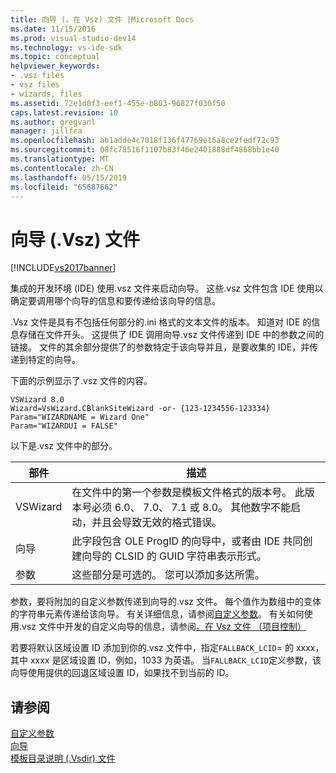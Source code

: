 ```yaml
---
title: 向导 (。在 Vsz) 文件 |Microsoft Docs
ms.date: 11/15/2016
ms.prod: visual-studio-dev14
ms.technology: vs-ide-sdk
ms.topic: conceptual
helpviewer_keywords:
- .vsz files
- vsz files
- wizards, files
ms.assetid: 72e1d0f3-eef1-455e-b803-96827f030f50
caps.latest.revision: 10
ms.author: gregvanl
manager: jillfra
ms.openlocfilehash: ab1adde4c7018f136f47769e16a8ce2fedf72c93
ms.sourcegitcommit: 08fc78516f1107b83f46e2401888df4868bb1e40
ms.translationtype: MT
ms.contentlocale: zh-CN
ms.lasthandoff: 05/15/2019
ms.locfileid: "65687662"
---
```

# <a name="wizard-vsz-file"></a>向导 (.Vsz) 文件
[!INCLUDE[vs2017banner](../../includes/vs2017banner.md)]

集成的开发环境 (IDE) 使用.vsz 文件来启动向导。 这些.vsz 文件包含 IDE 使用以确定要调用哪个向导的信息和要传递给该向导的信息。  
  
 .Vsz 文件是具有不包括任何部分的.ini 格式的文本文件的版本。 知道对 IDE 的信息存储在文件开头。 这提供了 IDE 调用向导.vsz 文件传递到 IDE 中的参数之间的链接。 文件的其余部分提供了的参数特定于该向导并且，是要收集的 IDE，并传递到特定的向导。  
  
 下面的示例显示了.vsz 文件的内容。  
  
```  
VSWizard 8.0  
Wizard=VsWizard.CBlankSiteWizard -or- {123-1234556-123334}  
Param="WIZARDNAME = Wizard One"  
Param="WIZARDUI = FALSE"  
```  
  
 以下是.vsz 文件中的部分。  
  
|部件|描述|  
|----------|-----------------|  
|VSWizard|在文件中的第一个参数是模板文件格式的版本号。 此版本号必须 6.0、 7.0、 7.1 或 8.0。 其他数字不能启动，并且会导致无效的格式错误。|  
|向导|此字段包含 OLE ProgID 的向导中，或者由 IDE 共同创建向导的 CLSID 的 GUID 字符串表示形式。|  
|参数|这些部分是可选的。 您可以添加多达所需。|  
  
 参数，要将附加的自定义参数传递到向导的.vsz 文件。 每个值作为数组中的变体的字符串元素传递给该向导。 有关详细信息，请参阅[自定义参数](../../extensibility/internals/custom-parameters.md)。 有关如何使用.vsz 文件中开发的自定义向导的信息，请参阅[。在 Vsz 文件 （项目控制）](https://msdn.microsoft.com/library/b8678fee-6795-46d1-9338-48b22d5e9207)  
  
 若要将默认区域设置 ID 添加到你的.vsz 文件中，指定`FALLBACK_LCID`= 的 xxxx，其中 xxxx 是区域设置 ID，例如，1033 为英语。 当`FALLBACK_LCID`定义参数，该向导使用提供的回退区域设置 ID，如果找不到当前的 ID。  
  
## <a name="see-also"></a>请参阅  
 [自定义参数](../../extensibility/internals/custom-parameters.md)   
 [向导](../../extensibility/internals/wizards.md)   
 [模板目录说明 (.Vsdir) 文件](../../extensibility/internals/template-directory-description-dot-vsdir-files.md)

